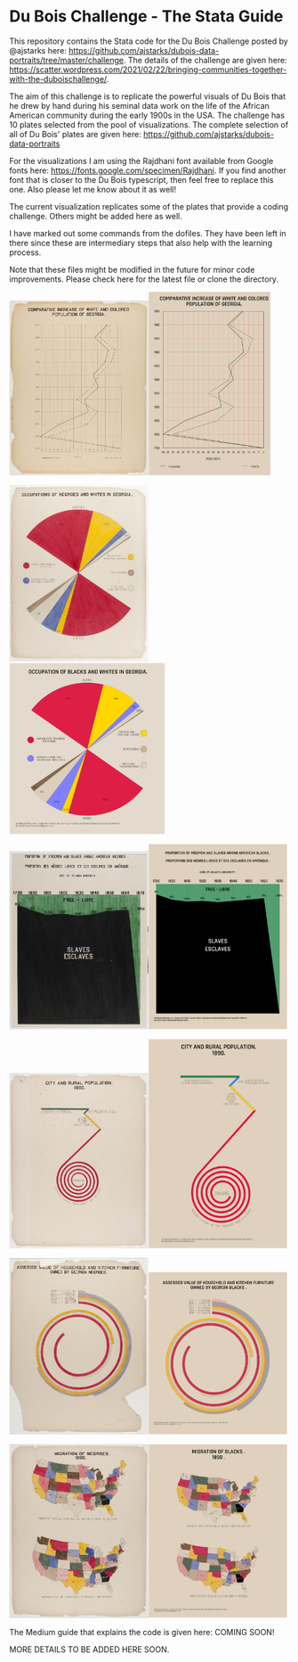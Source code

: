# Du Bois Challenge - The Stata Guide

This repository contains the Stata code for the Du Bois Challenge posted by @ajstarks here: https://github.com/ajstarks/dubois-data-portraits/tree/master/challenge. The details of the challenge are given here: https://scatter.wordpress.com/2021/02/22/bringing-communities-together-with-the-duboischallenge/. 

The aim of this challenge is to replicate the powerful visuals of Du Bois that he drew by hand during his seminal data work on the life of the African American community during the early 1900s in the USA. The challenge has 10 plates selected from the pool of visualizations. The complete selection of all of Du Bois' plates are given here: https://github.com/ajstarks/dubois-data-portraits

For the visualizations I am using the Rajdhani font available from Google fonts here: https://fonts.google.com/specimen/Rajdhani. If you find another font that is closer to the Du Bois typescript, then feel free to replace this one. Also please let me know about it as well!

The current visualization replicates some of the plates that provide a coding challenge. Others might be added here as well. 

I have marked out some commands from the dofiles. They have been left in there since these are intermediary steps that also help with the learning process. 

Note that these files might be modified in the future for minor code improvements. Please check here for the latest file or clone the directory.


<img src="./challenge1/original-plate-07.jpg" width="250" title="Original"><img src="./challenge1/dubois1_stata_plate7.png" width="220" title="Stata">

<img src="./challenge3/original-plate-27.jpg" width="250" title="Original"><img src="./challenge3/dubois_stata_plate27.png" width="280" title="Stata">

<img src="./challenge4/original-plate-51.jpg" width="250" title="Original"><img src="./challenge4/dubois4_stata_plate51.png" width="250" title="Stata">

<img src="./challenge6/original-plate-11.jpg" width="250" title="Original"><img src="./challenge6/dubois6_stata_plate11.png" width="250" title="Stata">

<img src="./challenge7/original-plate-25.jpg" width="250" title="Original"><img src="./challenge7/dubois7_stata_plate25.png" width="250" title="Stata">

<img src="./challenge9/original-plate-08.jpg" width="250" title="Original"><img src="./challenge9/dubois9_stata_plate8.png" width="250" title="Stata">


The Medium guide that explains the code is given here: COMING SOON!

MORE DETAILS TO BE ADDED HERE SOON.